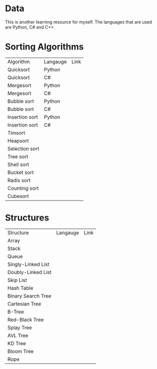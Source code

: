 # Data

This is another learning resource for myself.
The languages that are used are Python, C# and C++.

# Sorting Algorithms
<table>
    <tr>
        <td>Algorithm</td>
        <td>Langauge</td>
        <td>Link</td>
    </tr>
    <tr>
        <td>Quicksort</td>
        <td>Python</td>
        <td></td>
    </tr>
    <tr>
        <td>Quicksort</td>
        <td>C#</td>
        <td></td>
    </tr>
    <tr>
        <td>Mergesort</td>
        <td>Python</td>
        <td></td>
    </tr>
    <tr>
        <td>Mergesort</td>
        <td>C#</td>
        <td></td>
    </tr>
    <tr>
        <td>Bubble sort</td>
        <td>Python</td>
        <td></td>
    </tr>
    <tr>
        <td>Bubble sort</td>
        <td>C#</td>
        <td></td>
    </tr>
    <tr>
        <td>Insertion sort</td>
        <td>Python</td>
        <td></td>
    </tr>
    <tr>
        <td>Insertion sort</td>
        <td>C#</td>
        <td></td>
    </tr>
    <tr><td>Timsort</td></tr>
    <tr><td>Heapsort</td></tr>
    <tr><td>Selection sort</td></tr>
    <tr><td>Tree sort</td></tr>
    <tr><td>Shell sort</td></tr>
    <tr><td>Bucket sort</td></tr>
    <tr><td>Radix sort</td></tr>
    <tr><td>Counting sort</td></tr>
    <tr><td>Cubesort</td></tr>
</table>

# Structures
<table>
    <tr>
        <td>Structure</td>
        <td>Langauge</td>
        <td>Link</td>
    </tr>
    <tr><td>Array</td></tr>
    <tr><td>Stack</td></tr>
    <tr><td>Queue</td></tr>
    <tr><td>Singly-Linked List</td></tr>
    <tr><td>Doubly-Linked List</td></tr>
    <tr><td>Skip List</td></tr>
    <tr><td>Hash Table</td></tr>
    <tr><td>Binary Search Tree</td></tr>
    <tr><td>Cartesian Tree</td></tr>
    <tr><td>B-Tree</td></tr>
    <tr><td>Red-Black Tree</td></tr>
    <tr><td>Splay Tree</td></tr>
    <tr><td>AVL Tree</td></tr>
    <tr><td>KD Tree</td></tr>
    <tr><td>Bloom Tree</td></tr>
    <tr><td>Rope</td></tr>
</table>